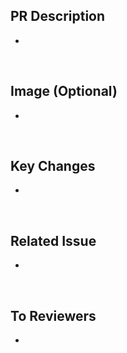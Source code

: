 ## PR Description

-

<br>

## Image (Optional)

-

<br>

## Key Changes

-

<br>

## Related Issue

-

<br>

## To Reviewers

-

<br>

